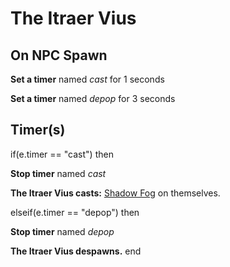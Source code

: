 # The Itraer Vius
## On NPC Spawn

**Set a timer** named *cast* for 1 seconds

**Set a timer** named *depop* for 3 seconds
## Timer(s)

if(e.timer == "cast") then


**Stop timer** named *cast*


**The Itraer Vius casts:** [Shadow Fog](/spell/2818) on themselves.

elseif(e.timer == "depop") then


**Stop timer** named *depop*


**The Itraer Vius despawns.**
end
